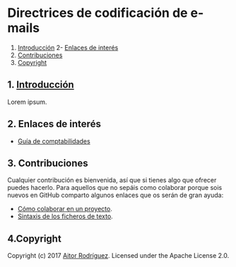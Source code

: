# Directrices de codificación de e-mails

1. [Introducción](#introduccion)
2- [Enlaces de interés](#enlacesinteres)
3. [Contribuciones](#contribuciones)
4. [Copyright](#copyright)

## 1. [Introducción](#introduccion)
Lorem ipsum.


<a name="enlacesinteres"></a>
## 2. Enlaces de interés
- [Guía de comptabilidades](https://www.campaignmonitor.com/css)


<a name="contribuciones"></a>
## 3. Contribuciones

Cualquier contribución es bienvenida, así que si tienes algo que ofrecer puedes hacerlo. Para aquellos que no sepáis como colaborar porque sois nuevos en GitHub comparto algunos enlaces que os serán de gran ayuda:

- [Cómo colaborar en un proyecto](https://gist.github.com/BCasal/026e4c7f5c71418485c1).
- [Sintaxis de los ficheros de texto](https://help.github.com/articles/basic-writing-and-formatting-syntax/).


<a name="copyright"></a>
## 4.Copyright

Copyright (c) 2017 [Aitor Rodríguez](http://www.frontendfactory.es). Licensed under the Apache License 2.0.
